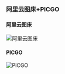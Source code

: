 ### 阿里云图床+PICGO
#### 阿里云图床
![阿里云图床](https://ding-aliyun.oss-cn-shenzhen.aliyuncs.com/picture/aliyun.jpg)
#### PICGO
![PICGO](https://ding-aliyun.oss-cn-shenzhen.aliyuncs.com/picture/picgo.jpg)